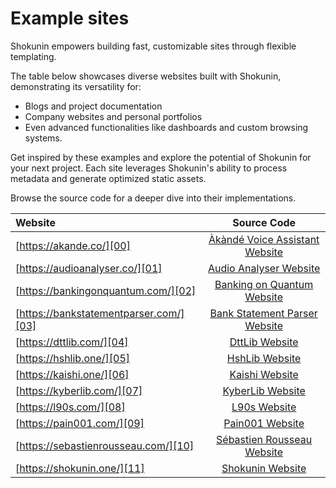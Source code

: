 # Example sites

Shokunin empowers building fast, customizable sites through flexible templating.

The table below showcases diverse websites built with Shokunin, demonstrating
its versatility for:

- Blogs and project documentation
- Company websites and personal portfolios
- Even advanced functionalities like dashboards and custom browsing systems.

Get inspired by these examples and explore the potential of Shokunin for your
next project. Each site leverages Shokunin's ability to process metadata and
generate optimized static assets.

Browse the source code for a deeper dive into
their implementations.

| Website | Source Code|
|:---|:---:|
| [https://akande.co/][00] | [Àkàndé Voice Assistant Website][A] |
| [https://audioanalyser.co/][01] | [Audio Analyser Website][B] |
| [https://bankingonquantum.com/][02] | [Banking on Quantum Website][C] |
| [https://bankstatementparser.com/][03] | [Bank Statement Parser Website][D] |
| [https://dttlib.com/][04] | [DttLib Website][E] |
| [https://hshlib.one/][05] | [HshLib Website][F] |
| [https://kaishi.one/][06] | [Kaishi Website][G] |
| [https://kyberlib.com/][07] | [KyberLib Website][H] |
| [https://l90s.com/][08] | [L90s Website][I] |
| [https://pain001.com/][09] | [Pain001 Website][J] |
| [https://sebastienrousseau.com/][10] | [Sébastien Rousseau Website][K] |
| [https://shokunin.one/][11] | [Shokunin Website][L] |

[00]: https://akande.co/
[01]: https://audioanalyser.co/
[02]: https://bankingonquantum.com/
[03]: https://bankstatementparser.com/
[04]: https://dttlib.com/
[05]: https://hshlib.one/
[06]: https://kaishi.one/
[07]: https://kyberlib.com/
[08]: https://l90s.com/
[09]: https://pain001.com/
[10]: https://sebastienrousseau.com/
[11]: https://shokunin.one/

[A]: https://github.com/sebastienrousseau/akande.github.io "Source Code for the Website of Àkàndé Voice Assistant"
[B]: https://github.com/sebastienrousseau/audioanalyser.github.io "Source Code for the Website of Audio Analyser"
[C]: https://github.com/sebastienrousseau/bankingonquantum.github.io "Source Code for the Website of Banking on Quantum"
[D]: https://github.com/sebastienrousseau/bankstatementparser.github.io "Source Code for the Website of Bank Statement Parser"
[E]: https://github.com/sebastienrousseau/dttlib.github.io "Source Code for the Website of DttLib"
[F]: https://github.com/sebastienrousseau/hshlib.github.io "Source Code for the Website of HshLib"
[G]: https://github.com/sebastienrousseau/kaishi.github.io "Source Code for the Website of Kaishi"
[H]: https://github.com/sebastienrousseau/kyberlib.github.io "Source Code for the Website of KyberLib"
[I]: https://github.com/sebastienrousseau/l90s.github.io "Source Code for the Website of L90s"
[J]: https://github.com/sebastienrousseau/pain001.github.io "Source Code for the Website of Pain001"
[K]: https://github.com/sebastienrousseau/sebastienrousseau.github.io "Source Code for the Website of Sébastien Rousseau"
[L]: https://github.com/sebastienrousseau/shokunin.github.io "Source Code for the Website of Shokunin"
